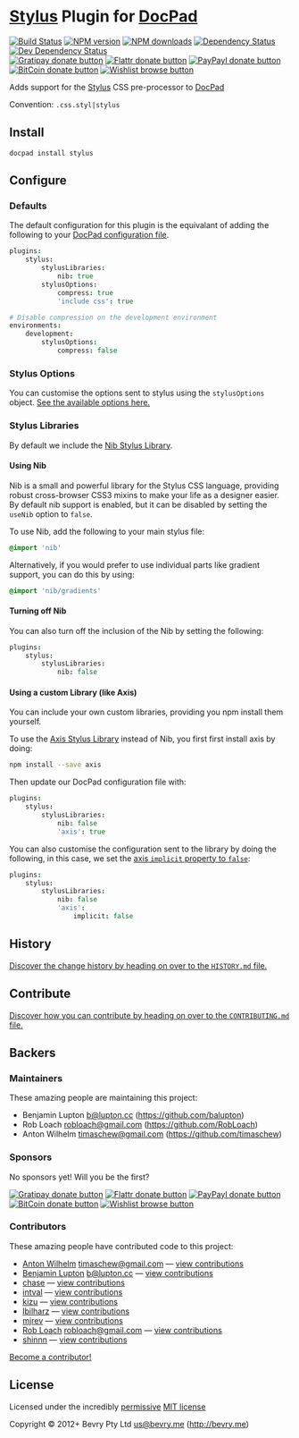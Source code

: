 # [Stylus](http://learnboost.github.io/stylus/) Plugin for [DocPad](http://docpad.org)

<!-- BADGES/ -->

[![Build Status](https://img.shields.io/travis/docpad/docpad-plugin-stylus/master.svg)](http://travis-ci.org/docpad/docpad-plugin-stylus "Check this project's build status on TravisCI")
[![NPM version](https://img.shields.io/npm/v/docpad-plugin-stylus.svg)](https://npmjs.org/package/docpad-plugin-stylus "View this project on NPM")
[![NPM downloads](https://img.shields.io/npm/dm/docpad-plugin-stylus.svg)](https://npmjs.org/package/docpad-plugin-stylus "View this project on NPM")
[![Dependency Status](https://img.shields.io/david/docpad/docpad-plugin-stylus.svg)](https://david-dm.org/docpad/docpad-plugin-stylus)
[![Dev Dependency Status](https://img.shields.io/david/dev/docpad/docpad-plugin-stylus.svg)](https://david-dm.org/docpad/docpad-plugin-stylus#info=devDependencies)<br/>
[![Gratipay donate button](https://img.shields.io/gratipay/docpad.svg)](https://www.gratipay.com/docpad/ "Donate weekly to this project using Gratipay")
[![Flattr donate button](https://img.shields.io/badge/flattr-donate-yellow.svg)](http://flattr.com/thing/344188/balupton-on-Flattr "Donate monthly to this project using Flattr")
[![PayPayl donate button](https://img.shields.io/badge/paypal-donate-yellow.svg)](https://www.paypal.com/cgi-bin/webscr?cmd=_s-xclick&hosted_button_id=QB8GQPZAH84N6 "Donate once-off to this project using Paypal")
[![BitCoin donate button](https://img.shields.io/badge/bitcoin-donate-yellow.svg)](https://coinbase.com/checkouts/9ef59f5479eec1d97d63382c9ebcb93a "Donate once-off to this project using BitCoin")
[![Wishlist browse button](https://img.shields.io/badge/wishlist-donate-yellow.svg)](http://amzn.com/w/2F8TXKSNAFG4V "Buy an item on our wishlist for us")

<!-- /BADGES -->


Adds support for the [Stylus](http://learnboost.github.io/stylus/) CSS pre-processor to [DocPad](http://docpad.org)

Convention:  `.css.styl|stylus`


## Install

```
docpad install stylus
```


## Configure

### Defaults

The default configuration for this plugin is the equivalant of adding the following to your [DocPad configuration file](http://docpad.org/docs/config).

``` coffee
plugins:
	stylus:
		stylusLibraries:
			nib: true
		stylusOptions:
			compress: true
			'include css': true

# Disable compression on the development environment
environments:
	development:
		stylusOptions:
			compress: false
```

### Stylus Options
You can customise the options sent to stylus using the `stylusOptions` object. [See the available options here.](http://learnboost.github.io/stylus/docs/js.html)


### Stylus Libraries
By default we include the  [Nib Stylus Library](http://visionmedia.github.io/nib/).

#### Using Nib

Nib is a small and powerful library for the Stylus CSS language, providing robust cross-browser CSS3 mixins to make your life as a designer easier. By default nib support is enabled, but it can be disabled by setting the `useNib` option to `false`.

To use Nib, add the following to your main stylus file:
```css
@import 'nib'
```

Alternatively, if you would prefer to use individual parts like gradient support, you can do this by using:
```css
@import 'nib/gradients'
```

#### Turning off Nib

You can also turn off the inclusion of the Nib by setting the following:

``` coffee
plugins:
	stylus:
		stylusLibraries:
			nib: false
```


#### Using a custom Library (like Axis)

You can include your own custom libraries, providing you npm install them yourself.

To use the [Axis Stylus Library](http://roots.cx/axis/) instead of Nib, you first first install axis by doing:

``` bash
npm install --save axis
```

Then update our DocPad configuration file with:

``` coffee
plugins:
	stylus:
		stylusLibraries:
			nib: false
			'axis': true
```

You can also customise the configuration sent to the library by doing the following, in this case, we set the [axis `implicit` property to `false`](https://github.com/jenius/axis#usage):

``` coffee
plugins:
	stylus:
		stylusLibraries:
			nib: false
			'axis':
				implicit: false
```


<!-- HISTORY/ -->

## History
[Discover the change history by heading on over to the `HISTORY.md` file.](https://github.com/docpad/docpad-plugin-stylus/blob/master/HISTORY.md#files)

<!-- /HISTORY -->


<!-- CONTRIBUTE/ -->

## Contribute

[Discover how you can contribute by heading on over to the `CONTRIBUTING.md` file.](https://github.com/docpad/docpad-plugin-stylus/blob/master/CONTRIBUTING.md#files)

<!-- /CONTRIBUTE -->


<!-- BACKERS/ -->

## Backers

### Maintainers

These amazing people are maintaining this project:

- Benjamin Lupton <b@lupton.cc> (https://github.com/balupton)
- Rob Loach <robloach@gmail.com> (https://github.com/RobLoach)
- Anton Wilhelm <timaschew@gmail.com> (https://github.com/timaschew)

### Sponsors

No sponsors yet! Will you be the first?

[![Gratipay donate button](https://img.shields.io/gratipay/docpad.svg)](https://www.gratipay.com/docpad/ "Donate weekly to this project using Gratipay")
[![Flattr donate button](https://img.shields.io/badge/flattr-donate-yellow.svg)](http://flattr.com/thing/344188/balupton-on-Flattr "Donate monthly to this project using Flattr")
[![PayPayl donate button](https://img.shields.io/badge/paypal-donate-yellow.svg)](https://www.paypal.com/cgi-bin/webscr?cmd=_s-xclick&hosted_button_id=QB8GQPZAH84N6 "Donate once-off to this project using Paypal")
[![BitCoin donate button](https://img.shields.io/badge/bitcoin-donate-yellow.svg)](https://coinbase.com/checkouts/9ef59f5479eec1d97d63382c9ebcb93a "Donate once-off to this project using BitCoin")
[![Wishlist browse button](https://img.shields.io/badge/wishlist-donate-yellow.svg)](http://amzn.com/w/2F8TXKSNAFG4V "Buy an item on our wishlist for us")

### Contributors

These amazing people have contributed code to this project:

- [Anton Wilhelm](https://github.com/timaschew) <timaschew@gmail.com> — [view contributions](https://github.com/docpad/docpad-plugin-stylus/commits?author=timaschew)
- [Benjamin Lupton](https://github.com/balupton) <b@lupton.cc> — [view contributions](https://github.com/docpad/docpad-plugin-stylus/commits?author=balupton)
- [chase](https://github.com/chase) — [view contributions](https://github.com/docpad/docpad-plugin-stylus/commits?author=chase)
- [intval](https://github.com/intval) — [view contributions](https://github.com/docpad/docpad-plugin-stylus/commits?author=intval)
- [kizu](https://github.com/kizu) — [view contributions](https://github.com/docpad/docpad-plugin-stylus/commits?author=kizu)
- [lbilharz](https://github.com/lbilharz) — [view contributions](https://github.com/docpad/docpad-plugin-stylus/commits?author=lbilharz)
- [mjrev](https://github.com/mjrev) — [view contributions](https://github.com/docpad/docpad-plugin-stylus/commits?author=mjrev)
- [Rob Loach](https://github.com/RobLoach) <robloach@gmail.com> — [view contributions](https://github.com/docpad/docpad-plugin-stylus/commits?author=RobLoach)
- [shinnn](https://github.com/shinnn) — [view contributions](https://github.com/docpad/docpad-plugin-stylus/commits?author=shinnn)

[Become a contributor!](https://github.com/docpad/docpad-plugin-stylus/blob/master/CONTRIBUTING.md#files)

<!-- /BACKERS -->


<!-- LICENSE/ -->

## License

Licensed under the incredibly [permissive](http://en.wikipedia.org/wiki/Permissive_free_software_licence) [MIT license](http://creativecommons.org/licenses/MIT/)

Copyright &copy; 2012+ Bevry Pty Ltd <us@bevry.me> (http://bevry.me)

<!-- /LICENSE -->


